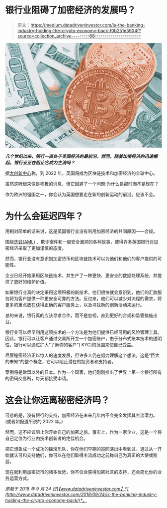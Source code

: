 # 银行业阻碍了加密经济的发展吗？

> 原文：<https://medium.datadriveninvestor.com/is-the-banking-industry-holding-the-crypto-economy-back-f0b251e5904f?source=collection_archive---------68----------------------->

![](img/92e76ab57ff666845a041dc70f57ab1e.png)

***几个世纪以来，银行一直处于英国经济的最前沿。然而，随着加密经济的迅速崛起，银行业正在阻止它成为主流吗？***

据[大创新中心](https://uk.webfg.com/news/cryptocurrencies/uk-could-become-leading-global-hub-for-crypto-economy-report-says--3397033.html)称，到 2022 年，英国将成为区块链技术和加密经济的全球中心。

虽然这听起来像是积极的消息，但它回避了一个问题:为什么是那时而不是现在？

作为欧洲的强国之一，你会认为英国想要走在新的创新运动的前沿。应该不会。

# 为什么会延迟四年？

用相对简单的话来说，这是英国银行业没有利用加密经济的共同原因——合规。

围绕[洗钱(AML)](https://www.ebacrypto.io/aml-anti-money-laundering-regulations/) 、欺诈案件和一般安全漏洞的各种故事，使得许多英国银行对加密经济采取了更加谨慎的态度。

然而，银行业没有意识到加密货币和区块链技术可以为他们和他们的客户提供的可能性。

企业已经开始采用区块链技术，并生产了一种更快、更安全的数据处理系统，并提供了更好的维护价值。

如果银行业真的决定采用这项积极的新技术，他们很快就会意识到，他们的汇款服务将为客户提供一种更安全可靠的方法。反过来，他们可以减少对流程的需求，将更多的重点放在获得正确的客户服务上，以及寻找新的创新活动来运行。

总的来说，银行真的应该寻求合作，而不是忽视，直到更好的合规和监管措施出台。

银行业可以尽早利用这项技术的一个方法是为他们提供已经可用的风险管理工具。因此，银行可以让客户通过交易所开立一个加密账户，由于分布式账本技术的透明性，银行可以通过扩大“了解你的客户”( KYC)的范围来使自己受益。

尽管秘密经济正以惊人的速度发展，但许多人仍在努力理解这个想法。这是“巨大的未知”的整个概念，它可以阻止潜在的投资者和支持者。

案例将是欧盟以外的日本。作为一个国家，他们刚刚推出了世界上第一个银行所有的密码交易所，每天都接受申请。

# 这会让你远离秘密经济吗？

可悲的是，没有银行的支持，加密经济在未来几年内不会完全发挥其主流潜力。(或者如报道所说的 2022 年。)

然而，这不应该阻止你开始自己的加密之旅。事实上，作为一家企业，这是一个将自己定位为行业内技术创新者的绝佳机会。

把它想象成一个成功的摇滚乐队，你在他们早期的巡回演出中看到过。通过从一开始就认可和支持他们，你可以在他们取得主流成功之前称自己为真正的大使或粉丝。

现在就利用加密货币的诸多优势，你不仅会获得加密社区的支持，还会简化你的业务运营方式。

*原载于 2018 年 9 月 24 日*[*【www.datadriveninvestor.com】*](http://www.datadriveninvestor.com/2018/09/24/is-the-banking-industry-holding-the-crypto-economy-back/)*。*